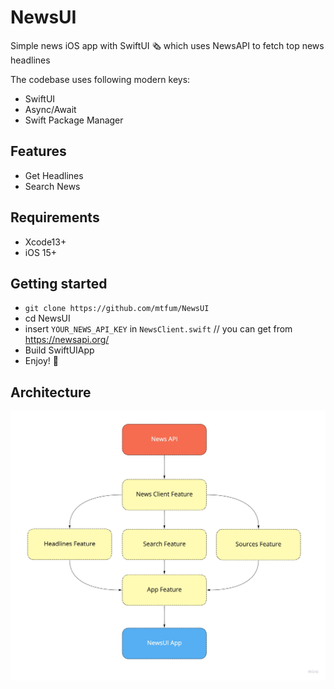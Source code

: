 # NewsUI

Simple news iOS app with SwiftUI 🗞️ which uses NewsAPI to fetch top news headlines

The codebase uses following modern keys:

- SwiftUI
- Async/Await
- Swift Package Manager

## Features

- Get Headlines 
- Search News

## Requirements

- Xcode13+
- iOS 15+

## Getting started

- `git clone https://github.com/mtfum/NewsUI`
- cd NewsUI
- insert `YOUR_NEWS_API_KEY` in `NewsClient.swift` // you can get from https://newsapi.org/
- Build SwiftUIApp
- Enjoy! 🎉


## Architecture


![Architecture](./images/ArchitectureImage.jpg)


